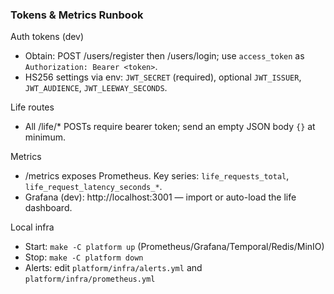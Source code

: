 ### Tokens & Metrics Runbook

Auth tokens (dev)
- Obtain: POST /users/register then /users/login; use `access_token` as `Authorization: Bearer <token>`.
- HS256 settings via env: `JWT_SECRET` (required), optional `JWT_ISSUER`, `JWT_AUDIENCE`, `JWT_LEEWAY_SECONDS`.

Life routes
- All /life/* POSTs require bearer token; send an empty JSON body `{}` at minimum.

Metrics
- /metrics exposes Prometheus. Key series: `life_requests_total`, `life_request_latency_seconds_*`.
- Grafana (dev): http://localhost:3001 — import or auto-load the life dashboard.

Local infra
- Start: `make -C platform up` (Prometheus/Grafana/Temporal/Redis/MinIO)
- Stop: `make -C platform down`
- Alerts: edit `platform/infra/alerts.yml` and `platform/infra/prometheus.yml`
